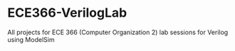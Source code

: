 # ECE366-VerilogLab
All projects for ECE 366 (Computer Organization 2) lab sessions for Verilog using ModelSim
